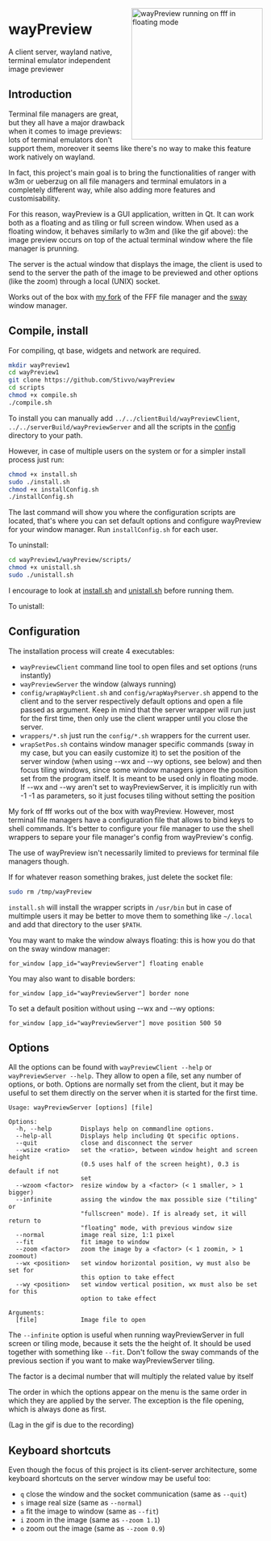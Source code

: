 <img src="fffWayPreview.gif" alt="wayPreview running on fff in floating mode"
height="260" align="right" style="margin-left: 1px; margin-bottom: 1px;"/>

# wayPreview

A client server, wayland native, terminal emulator independent image previewer

## Introduction

Terminal file managers are great, but they all have a major drawback when it
comes to image previews: lots of terminal emulators don't support them, moreover
it seems like there's no way to make this feature work natively on wayland.

In fact, this project's main goal is to bring the functionalities of ranger with
w3m or ueberzug on all file managers and terminal emulators in a completely
different way, while also adding more features and customisability.

For this reason, wayPreview is a GUI application, written in Qt. It can work
both as a floating and as tiling or full screen window. When used as a floating
window, it behaves similarly to w3m and (like the gif above): the image preview
occurs on top of the actual terminal window where the file manager is prunning.

The server is the actual window that displays the image, the client is used to
send to the server the path of the image to be previewed and other options (like
the zoom) through a local (UNIX) socket.

Works out of the box with [my fork](https://github.com/Stivvo/fff) of the FFF
file manager and the [sway](https://github.com/swaywm/sway) window manager.

## Compile, install

For compiling, qt base, widgets and network are required.

```bash
mkdir wayPreview1
cd wayPreview1
git clone https://github.com/Stivvo/wayPreview
cd scripts
chmod +x compile.sh
./compile.sh
```

To install you can manually add ``../../clientBuild/wayPreviewClient``,
``../../serverBuild/wayPreviewServer`` and all the scripts in the
[config](config) directory to your path.

However, in case of multiple users on the system or for a simpler install
process just run:

```bash
chmod +x install.sh
sudo ./install.sh
chmod +x installConfig.sh
./installConfig.sh
```

The last command will show you where the configuration scripts are located,
that's where you can set default options and configure wayPreview for your
window manager. Run ``installConfig.sh`` for each user.

To uninstall:

```bash
cd wayPreview1/wayPreview/scripts/
chmod +x unistall.sh
sudo ./unistall.sh
```

I encourage to look at [install.sh](scripts/install.sh) and
[unistall.sh](scripts/unistall.sh) before running them.

To unistall:

## Configuration

The installation process will create 4 executables:

* ``wayPreviewClient`` command line tool to open files and set options (runs
    instantly)
* ``wayPreviewServer`` the window (always running)
* ``config/wrapWayPclient.sh`` and ``config/wrapWayPserver.sh`` append to the
    client and to the server respectively default options and open a file passed
    as argument. Keep in mind that the server wrapper will run just for the
    first time, then only use the client wrapper until you close the server.
* ``wrappers/*.sh`` just run the ``config/*.sh`` wrappers for the current user.
* ``wrapSetPos.sh`` contains window manager specific commands (sway in my case,
    but you can easily customize it) to set the position of the server window
    (when using --wx and --wy options, see below) and then focus tiling windows,
    since some window managers ignore the position set from the program itself.
    It is meant to be used only in floating mode. If --wx and --wy aren't set to
    wayPreviewServer, it is implicitly run with -1 -1 as parameters, so it just
    focuses tiling without setting the position

My fork of fff works out of the box with wayPreview. However, most terminal file
managers have a configuration file that allows to bind keys to shell commands.
It's better to configure your file manager to use the shell wrappers to separe
your file manager's config from wayPreview's config.

The use of wayPreview isn't necessarily limited to previews for terminal file
managers though.

If for whatever reason something brakes, just delete the socket file:

```bash
sudo rm /tmp/wayPreview
```

``install.sh`` will install the wrapper scripts in ``/usr/bin`` but in case of
multimple users it may be better to move them to something like ``~/.local`` and
add that directory to the user ``$PATH``.

You may want to make the window always floating: this is how you do that on the
sway window manager:

```
for_window [app_id="wayPreviewServer"] floating enable
```

You may also want to disable borders:

```
for_window [app_id="wayPreviewServer"] border none
```

To set a default position without using --wx and --wy options:

```
for_window [app_id="wayPreviewServer"] move position 500 50
```

## Options

All the options can be found with ``wayPreviewClient --help`` or
``wayPreviewServer --help``. They allow to open a file, set any number of
options, or both. Options are normally set from the client, but it may be useful
to set them directly on the server when it is started for the first time.

```
Usage: wayPreviewServer [options] [file]

Options:
  -h, --help        Displays help on commandline options.
  --help-all        Displays help including Qt specific options.
  --quit            close and disconnect the server
  --wsize <ratio>   set the <ratio>, between window height and screen height
                    (0.5 uses half of the screen height), 0.3 is default if not
                    set
  --wzoom <factor>  resize window by a <factor> (< 1 smaller, > 1 bigger)
  --infinite        assing the window the max possible size ("tiling" or
                    "fullscreen" mode). If is already set, it will return to
                    "floating" mode, with previous window size
  --normal          image real size, 1:1 pixel
  --fit             fit image to window
  --zoom <factor>   zoom the image by a <factor> (< 1 zoomin, > 1 zoomout)
  --wx <position>   set window horizontal position, wy must also be set for
                    this option to take effect
  --wy <position>   set window vertical position, wx must also be set for this
                    option to take effect

Arguments:
  [file]            Image file to open
```

The ``--infinite`` option is useful when running wayPreviewServer in full screen
or tiling mode, because it sets the the height of. It should be used together
with something like ``--fit``. Don't follow the sway commands of the previous
section if you want to make wayPreviewServer tiling.

The factor is a decimal number that will multiply the related value by itself

The order in which the options appear on the menu is the same order in which
they are applied by the server. The exception is the file opening, which is
always done as first.

(Lag in the gif is due to the recording)

## Keyboard shortcuts

Even though the focus of this project is its client-server architecture, some
keyboard shortcuts on the server window may be useful too:

+ ``q`` close the window and the socket communication (same as ``--quit``)
+ ``s`` image real size (same as ``--normal``)
+ ``a`` fit the image to window (same as ``--fit``)
+ ``i`` zoom in the image (same as ``--zoom 1.1``)
+ ``o`` zoom out the image (same as ``--zoom 0.9``)
